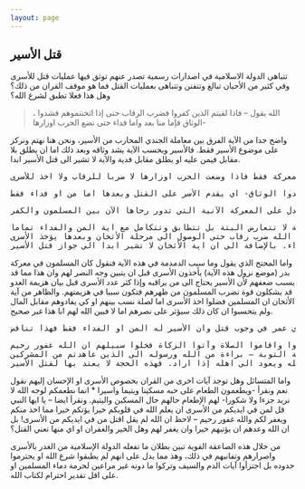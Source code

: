 ```yaml
---
layout: page
---
```


## قتل الأسير

تتباهى الدولة الاسلامية في اصدارات رسمية تصدر عنهم توثق فيها عمليات قتل للأسرى وفي كثير من الأحيان تبالغ وتتفنن وتتباهى بعمليات القتل فما هو موقف القران من ذلك؟ وهل هذا فعلا تطبق لشرع الله؟


> ، الله يقول – فاذا لقيتم الذين كفروا فضرب الرقاب حتى إذا اثخنتموهم فشدوا الوثاق فإما منا بعد واما فداء حتى تضع الحرب اوزارها- 

واضح جدا من الآية الفرق بين معاملة الجندي المحارب من الأسير، ونحن هنا نهتم ونركز على موضوع الأسير فقط. فالأسير وبحسب الآية يشد وثاقه وبعد ذلك اما ان يطلق بلا مقابل فيمن عليه او يطلق مقابل فدية والآية لا تشير الى قتل الأسير ابدا.


<pre>
فأما المحتج ان الله يقول –فاذا لقيتم الذين كفروا فضرب الرقاب- للاستدلال على ضرب رقاب كل الكفار على الأرض قلنا ان ذلك غير صحيح! لأن الله يقول –حتى تضع الحرب اوزارها- دليل ان ضرب الرقاب في المعركة فقط فاذا وضعت الحرب اوزارها لا ضربا للرقاب ولا اخذ للأسرى.
</pre>

<pre>
واما المحتج الذي يقول ان الأسير الذي نأخذه انما نأخذه وقبل مشارفة المعركة على الانتهاء يعني اثناء المعركة فنضرب الرقاب قلنا إذا كان كذلك لماذا يقول الله –فشدوا الوثاق- للدلالة على الأسر إذا كان كل من نأخذه وجب قتله في الحال؟ والأمر الذي بينه الله -بضرب الرقاب- ينتهي حكمه وتأثيره عندما يصل المسلمون في المعركة الى مرحلة الأثخان – حتى إذا اثخنتموهم – والأثخان هو رجحان كفة المسلمين في المعركة وبيان هزيمة العدو! فاذا وصل المسلمون الى هذه المرحلة يقدم اخذ الأسرى كما قال تعالى –فشدوا الوثاق- اي يقدم الأسر على القتل وبعدها اما من او فداء فقط.
</pre>

<pre>
واما المحتج الذي يقول وهل وضعت الحرب بين المسلمون والكفر اوزارها؟ فنقول وهل عندما نزلت هذه الآية الكريمة على الرسول تامره بأخذ الأسرى بعد الأثخان انتهى فيها كل الكفر من على الأرض؟ بل ان الله يؤكد ان الكفر لا ينتهي الى يوم القيامة، فمثلا قوله عن بني اسرائيل – فأغرينا بينهم العداوة والبغضاء الى يوم القيامة- فهذا يدل على وجودهم الى يوم القيامة! وبحسب هذا الادعاء الحرب لن تضع اوزاها الى يوم القيامة! وهذا معناه ان الآية لا تطبيق لها الى يوم القيامة وهذا غير منطقي! وإذا فرضنا جدلا ان الكفر انتهى من على الأرض فمن من نأخذ أسرى من أنفسنا؟ لكن الله يقول ـ فاذا لقيتم الذين كفرواـ! فهذا الاحتجاج متناقض ومتهافت والآية تدل على المعركة الآنية التي تدور رحاها الآن بين المسلمون والكفر.
</pre>

<pre>
واما المحتج بآية الأثخان – ما كان لنبي ان يكون له أسرى حتى يثخن في الأرض – قلنا ان اية المن والفداء نزلت بعد الأنفال اي بعد هذه الآية، بالإضافة الى ان هذه الآية لا تتعارض البتة بل تتطابق وتتكامل مع اية المن والفداء تماما!
في اية المن والفداء يقول الله ضرب رقاب حتى الوصول الى مرحلة الأثخان وبعدها يؤخذ الأسرى.
اما في اية الأثخان الله يقول، النبي يجب ان لا يأخذ أسرى حتى الوصول الى مرحلة الأثخان واذا وصلنا مرحلة الأثخان جاز اخذ الأسير، وهذا هو نفس معنى اية المن والفداء. بالإضافة الى ان اية الأثخان لا تشير ابدا الى جواز قتل الأسير.
</pre>


واما المحتج الذي يقول وما سبب الدمدمة في هذه الآية فنقول كان المسلمون في معركة بدر (موضع نزول هذه الآية) يأخذون الأسرى قبل ان يتبين وجه النصر لهم وان هذا مما قد يسبب ضعفهم لأن الأسير يحتاج الى من يراقبه وإذا كثر عدد الأسرى قبل بيان هزيمة العدو قد يشكلون قوة تضرب المسلمون من ظهرهم فتكون سببا في هزيمتهم.
والظاهر من آية الأثخان ان المسلمين فضلوا اخذ الأسرى اما لصلة نسب بينهم او كي يفادوهم مقابل المال ولم يتحسبوا ان كان ذلك سيؤثر على نصرهم اما لا فبين الله لهم انا هذا غير صحيح.


<pre>
واما المحتج الذي يقول ان اية الأثخان نزلت تأييدا لسيدنا عمل في وجوب قتل الأسرى قلنا ان اي سيرة تخالف آيات القران لا نعتد بها! وإذا كان هذه الرواية صحيحة لماذا ينزل الله اية اخرى يقول فيها – اما منا بعد واما فداءـ وهي تخالف راي عمر في وجوب قتل وان الأسير له المن او الفداء فقط فهذا تناقض!
</pre>

<pre>
واما المحتج بآية السيف – فاذا انسلخ الأشهر الحرم فاقتلوا المشركين حيث وجدتموهم وخذوهم واحصروهم فان تابوا واقاموا الصلاة وآتوا الزكاة فخلوا سبيلهم ان الله غفور رحيم – 
قلنا اولا ان المشركين المقصودين في هذه الآية هم المشركون الذين نقضوا العهد مع رسول الله ونقرأ بداية التوبة – براءة من الله ورسوله الى الذين عاهدتم من المشركين -.
ثانيا في نفس اية السيف الله يقول – وخذوهم (الأسر) واحصروهم (الحبس) – اذا كان لزاما قتل المشركين في كل مكان لاسيما الأسرى منهم لماذا يأمرنا الله بأسرهم وحبسهم؟ وهل الأسر والحبس للمقتول له معنى؟ بل ان الله في نفس الآية يقول – فأن تابوا واقاموا الصلاة وآتوا الزكاة فخلوا سبيلهم – كيف يتوب إذا كان قتيلا؟ بل ان اية السيف تجيز اخلاء سبيل الأسير فيعود الى داره في بلاد الكفر إذا تاب واقام الصلاة واتى الزكاة. وهذا بالضرورة يعني الاحسان الى الأسير ودعوته الى الاسلام بالحكمة والموعظة الحسنة فاذا تاب وأسلم واقام الصلاة واتى الزكاة يطلق سبيله ويعود الى اهله إذا اراد. فهذه الحجة لا يعتد بها لقتل الأسير.
</pre>


واما المتسائل وهل توجد آيات اخرى من القران بخصوص الأسرى او الإحسان إليهم نقول نعم ونقرأ -ويطعمون الطعام على حبه مسكينا ويتيما واسيرا * انما نطعمكم لوجه الله لا نريد جزءا ولا شكورا- لهم الإطعام حالهم حال المسكين واليتيم. 
ونقرأ ايضا – يا ايها النبي قل لمن في ايديكم من الأسرى ان يعلم الله في قلوبكم خيرا يؤتكم خيرا مما اخذ منكم ويغفر لكم والله غفور رحيم – لاحظ ان الله لم يقل اقتل من في ايديكم من الأسرى! بل ان الله وعدهم ان يؤتيهم خيرا وان يغفر لهم وهل الخير والغفران او اي منها تعني القتل؟ 

من خلال هذه الصاعقة القوية تبين بطلان ما تفعله الدولة الإسلامية من الغدر بالأسرى واصرارهم وتفانيهم في ذلك، وهذ مما يدل على انهم لم يطبقوا شرع الله او يحترموا حدوده بل اجتزأوا آيات الدم والسيف وتركوا ما دونه غير مراعين لحرمة دماء المسلمين او على اقل تقدير احترام لكتاب الله.
